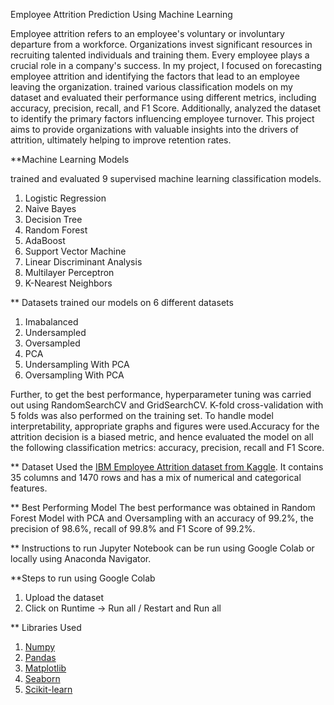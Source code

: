  Employee Attrition Prediction Using Machine Learning

Employee attrition refers to an employee's voluntary or involuntary departure from a workforce. Organizations invest significant resources in recruiting talented individuals and training them. 
Every employee plays a crucial role in a company's success. In my project, I focused on forecasting employee attrition and identifying the factors that lead to an employee leaving the organization. 
trained various classification models on my dataset and evaluated their performance using different metrics, including accuracy, precision, recall, and F1 Score.
Additionally, analyzed the dataset to identify the primary factors influencing employee turnover.
This project aims to provide organizations with valuable insights into the drivers of attrition, ultimately helping to improve retention rates.



**Machine Learning Models

trained and evaluated 9 supervised machine learning classification models.

1. Logistic Regression
2. Naive Bayes
3. Decision Tree
4. Random Forest
5. AdaBoost
6. Support Vector Machine
7. Linear Discriminant Analysis
8. Multilayer Perceptron
9. K-Nearest Neighbors

** Datasets
 trained our models on 6 different datasets
1. Imabalanced
2. Undersampled
3. Oversampled
4. PCA
5. Undersampling With PCA
6. Oversampling With PCA

Further, to get the best performance, hyperparameter tuning was carried out using RandomSearchCV and GridSearchCV. K-fold cross-validation with 5 folds was also
performed on the training set. To handle model interpretability, appropriate graphs and figures were used.Accuracy for the attrition decision is a biased metric, and hence  evaluated the model on all the
following classification metrics: accuracy, precision, recall
and F1 Score.

** Dataset
Used the [IBM Employee Attrition dataset from Kaggle](https://www.kaggle.com/pavansubhasht/ibm-hr-analytics-attrition-dataset). It contains 35 columns and 1470 rows and has a mix of
numerical and categorical features.

** Best Performing Model
The best performance was obtained in Random Forest Model
with PCA and Oversampling with an accuracy of 99.2%,
the precision of 98.6%, recall of 99.8% and F1 Score of
99.2%.

** Instructions to run
Jupyter Notebook can be run using Google Colab or locally using Anaconda Navigator.

**Steps to run using Google Colab
1. Upload the dataset
2. Click on Runtime -> Run all / Restart and Run all

** Libraries Used
1. [Numpy](https://numpy.org/)
2. [Pandas](https://pandas.pydata.org/)
3. [Matplotlib](https://matplotlib.org/)
4. [Seaborn](https://seaborn.pydata.org/)
5. [Scikit-learn](https://scikit-learn.org/stable/index.html)
